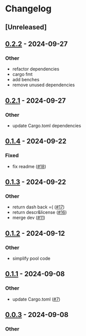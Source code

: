 # Changelog


## [Unreleased]

## [0.2.2](https://github.com/Sild/autoreturn-pool/compare/autoreturn-pool-v0.2.1...autoreturn-pool-v0.2.2) - 2024-09-27

### Other

- refactor dependencies
- cargo fmt
- add benches
- remove unused dependencies

## [0.2.1](https://github.com/Sild/autoreturn-pool/compare/autoreturn-pool-v0.2.0...autoreturn-pool-v0.2.1) - 2024-09-27

### Other

- update Cargo.toml dependencies

## [0.1.4](https://github.com/Sild/autoreturn-pool/compare/autoreturn-pool-v0.1.3...autoreturn-pool-v0.1.4) - 2024-09-22

### Fixed

- fix readme ([#18](https://github.com/Sild/autoreturn-pool/pull/18))

## [0.1.3](https://github.com/Sild/autoreturn-pool/compare/autoreturn-pool-v0.1.2...autoreturn-pool-v0.1.3) - 2024-09-22

### Other

- return dash back =( ([#17](https://github.com/Sild/autoreturn-pool/pull/17))
- return descr&license ([#16](https://github.com/Sild/autoreturn-pool/pull/16))
- merge dev ([#11](https://github.com/Sild/autoreturn-pool/pull/11))

## [0.1.2](https://github.com/Sild/autoreturn-pool/compare/autoreturn-pool-v0.1.1...autoreturn-pool-v0.1.2) - 2024-09-12

### Other

- simplify pool code

## [0.1.1](https://github.com/Sild/autoreturn-pool/compare/autoreturn-pool-v0.1.0...autoreturn-pool-v0.1.1) - 2024-09-08

### Other

- update Cargo.toml ([#7](https://github.com/Sild/autoreturn-pool/pull/7))

## [0.0.3](https://github.com/Sild/autoreturn-pool/compare/autoreturn-pool-v0.0.2...autoreturn-pool-v0.0.3) - 2024-09-08

### Other

